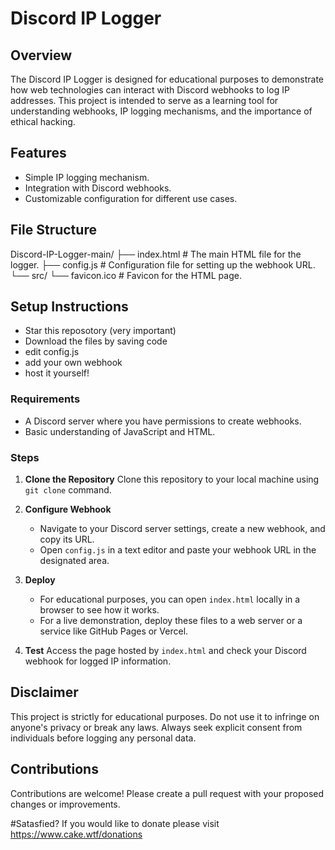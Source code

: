 # Discord IP Logger

## Overview
The Discord IP Logger is designed for educational purposes to demonstrate how web technologies can interact with Discord webhooks to log IP addresses. This project is intended to serve as a learning tool for understanding webhooks, IP logging mechanisms, and the importance of ethical hacking.

## Features
- Simple IP logging mechanism.
- Integration with Discord webhooks.
- Customizable configuration for different use cases.

## File Structure
Discord-IP-Logger-main/
├── index.html # The main HTML file for the logger.
├── config.js # Configuration file for setting up the webhook URL.
└── src/
└── favicon.ico # Favicon for the HTML page.

## Setup Instructions
- Star this reposotory (very important)
- Download the files by saving code
- edit config.js
- add your own webhook
- host it yourself!
  
### Requirements
- A Discord server where you have permissions to create webhooks.
- Basic understanding of JavaScript and HTML.

### Steps
1. **Clone the Repository**
   Clone this repository to your local machine using `git clone` command.

2. **Configure Webhook**
   - Navigate to your Discord server settings, create a new webhook, and copy its URL.
   - Open `config.js` in a text editor and paste your webhook URL in the designated area.

3. **Deploy**
   - For educational purposes, you can open `index.html` locally in a browser to see how it works.
   - For a live demonstration, deploy these files to a web server or a service like GitHub Pages or Vercel.

4. **Test**
   Access the page hosted by `index.html` and check your Discord webhook for logged IP information.

## Disclaimer
This project is strictly for educational purposes. Do not use it to infringe on anyone's privacy or break any laws. Always seek explicit consent from individuals before logging any personal data.

## Contributions
Contributions are welcome! Please create a pull request with your proposed changes or improvements.

#Satasfied?
If you would like to donate please visit https://www.cake.wtf/donations
